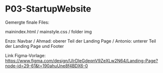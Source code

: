 # P03-StartupWebsite

Gemergte finale Files:

mainindex.html /
mainstyle.css /
folder img

Enzo: Navbar /
Ahmad: oberer Teil der Landing Page /
Antonio: unterer Teil der Landing Page und Footer


Link Figma-Vorlage:
https://www.figma.com/design/UlrDleGdeqnV9ZeXLw2N64/Landing-Page?node-id=29-61&t=190ahuUne8f4BDX6-0
